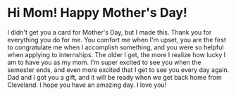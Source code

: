 <!DOCTYPE html>
<html lang="en">
  
<head>
  
  <!--  Meta  -->
  <meta charset="UTF-8">
  <title>Happy Mother's Day</title>
  <meta name="viewport" content="width=device-width, initial-scale=1">
  
  <!--  Styles  -->
  <link rel="stylesheet" href="styles/index.processed.css">
</head>
  
<body>
  <div class = "a">
    <br/>
    <h1>Hi Mom! Happy Mother's Day!</h1>
  </div>
  
  <div class = "b">
    <p> I didn't get you a card for Mother's Day, but I made this. Thank you for everything you do for me. You comfort me when I'm upset,         you are the first to congratulate me when I accomplish something, and you were so helpful when applying to internships. The older         I get, the more I realize how lucky I am to have you as my mom. I'm super excited to see you when the semester ends, and even more         excited that I get to see you every day again. Dad and I got you a gift, and it will be ready when we get back home from                   Cleveland. I hope you have an amazing day. I love you!
    </p>
  <!--

    Wow! What do you want to build?

    You have so many possibilities right now... Looking for something to kick off?
    How about a simple folio page to show off everything you're going to make!
   
  -->
  
  <!-- Scripts -->
  <script src="scripts/index.js"></script>
  
</body>
  
</html>
